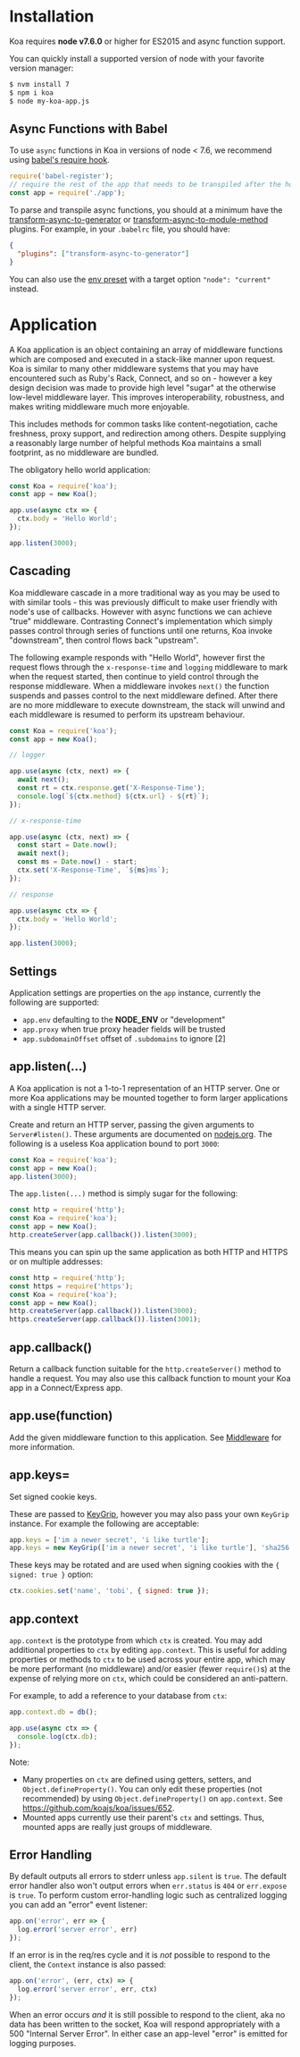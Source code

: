 # Installation

  Koa requires __node v7.6.0__ or higher for ES2015 and async function support.

  You can quickly install a supported version of node with your favorite version manager:

```bash
$ nvm install 7
$ npm i koa
$ node my-koa-app.js
```

## Async Functions with Babel

To use `async` functions in Koa in versions of node < 7.6, we recommend using [babel's require hook](http://babeljs.io/docs/usage/babel-register/).

```js
require('babel-register');
// require the rest of the app that needs to be transpiled after the hook
const app = require('./app');
```

To parse and transpile async functions,
you should at a minimum have the [transform-async-to-generator](http://babeljs.io/docs/plugins/transform-async-to-generator/)
or [transform-async-to-module-method](http://babeljs.io/docs/plugins/transform-async-to-module-method/) plugins.
For example, in your `.babelrc` file, you should have:

```json
{
  "plugins": ["transform-async-to-generator"]
}
```

You can also use the [env preset](http://babeljs.io/docs/plugins/preset-env/) with a target option `"node": "current"` instead.

# Application

  A Koa application is an object containing an array of middleware functions
  which are composed and executed in a stack-like manner upon request. Koa is similar to many
  other middleware systems that you may have encountered such as Ruby's Rack, Connect, and so on -
  however a key design decision was made to provide high level "sugar" at the otherwise low-level
  middleware layer. This improves interoperability, robustness, and makes writing middleware much
  more enjoyable.

  This includes methods for common tasks like content-negotiation, cache freshness, proxy support, and redirection
  among others. Despite supplying a reasonably large number of helpful methods Koa maintains a small footprint, as
  no middleware are bundled.

  The obligatory hello world application:

```js
const Koa = require('koa');
const app = new Koa();

app.use(async ctx => {
  ctx.body = 'Hello World';
});

app.listen(3000);
```

## Cascading

  Koa middleware cascade in a more traditional way as you may be used to with similar tools -
  this was previously difficult to make user friendly with node's use of callbacks.
  However with async functions we can achieve "true" middleware. Contrasting Connect's implementation which
  simply passes control through series of functions until one returns, Koa invoke "downstream", then
  control flows back "upstream".

  The following example responds with "Hello World", however first the request flows through
  the `x-response-time` and `logging` middleware to mark when the request started, then continue
  to yield control through the response middleware. When a middleware invokes `next()`
  the function suspends and passes control to the next middleware defined. After there are no more
  middleware to execute downstream, the stack will unwind and each middleware is resumed to perform
  its upstream behaviour.

```js
const Koa = require('koa');
const app = new Koa();

// logger

app.use(async (ctx, next) => {
  await next();
  const rt = ctx.response.get('X-Response-Time');
  console.log(`${ctx.method} ${ctx.url} - ${rt}`);
});

// x-response-time

app.use(async (ctx, next) => {
  const start = Date.now();
  await next();
  const ms = Date.now() - start;
  ctx.set('X-Response-Time', `${ms}ms`);
});

// response

app.use(async ctx => {
  ctx.body = 'Hello World';
});

app.listen(3000);
```

## Settings

  Application settings are properties on the `app` instance, currently
  the following are supported:

  - `app.env` defaulting to the __NODE_ENV__ or "development"
  - `app.proxy` when true proxy header fields will be trusted
  - `app.subdomainOffset` offset of `.subdomains` to ignore [2]

## app.listen(...)

  A Koa application is not a 1-to-1 representation of an HTTP server.
  One or more Koa applications may be mounted together to form larger
  applications with a single HTTP server.

  Create and return an HTTP server, passing the given arguments to
  `Server#listen()`. These arguments are documented on [nodejs.org](http://nodejs.org/api/http.html#http_server_listen_port_hostname_backlog_callback). The following is a useless Koa application bound to port `3000`:

```js
const Koa = require('koa');
const app = new Koa();
app.listen(3000);
```

  The `app.listen(...)` method is simply sugar for the following:

```js
const http = require('http');
const Koa = require('koa');
const app = new Koa();
http.createServer(app.callback()).listen(3000);
```

  This means you can spin up the same application as both HTTP and HTTPS
  or on multiple addresses:

```js
const http = require('http');
const https = require('https');
const Koa = require('koa');
const app = new Koa();
http.createServer(app.callback()).listen(3000);
https.createServer(app.callback()).listen(3001);
```

## app.callback()

  Return a callback function suitable for the `http.createServer()`
  method to handle a request.
  You may also use this callback function to mount your Koa app in a
  Connect/Express app.

## app.use(function)

  Add the given middleware function to this application. See [Middleware](https://github.com/koajs/koa/wiki#middleware) for
  more information.

## app.keys=

 Set signed cookie keys.

 These are passed to [KeyGrip](https://github.com/jed/keygrip),
 however you may also pass your own `KeyGrip` instance. For
 example the following are acceptable:

```js
app.keys = ['im a newer secret', 'i like turtle'];
app.keys = new KeyGrip(['im a newer secret', 'i like turtle'], 'sha256');
```

  These keys may be rotated and are used when signing cookies
  with the `{ signed: true }` option:

```js
ctx.cookies.set('name', 'tobi', { signed: true });
```

## app.context

  `app.context` is the prototype from which `ctx` is created.
  You may add additional properties to `ctx` by editing `app.context`.
  This is useful for adding properties or methods to `ctx` to be used across your entire app,
  which may be more performant (no middleware) and/or easier (fewer `require()`s)
  at the expense of relying more on `ctx`, which could be considered an anti-pattern.

  For example, to add a reference to your database from `ctx`:

```js
app.context.db = db();

app.use(async ctx => {
  console.log(ctx.db);
});
```

Note:

- Many properties on `ctx` are defined using getters, setters, and `Object.defineProperty()`. You can only edit these properties (not recommended) by using `Object.defineProperty()` on `app.context`. See https://github.com/koajs/koa/issues/652.
- Mounted apps currently use their parent's `ctx` and settings. Thus, mounted apps are really just groups of middleware.

## Error Handling

  By default outputs all errors to stderr unless `app.silent` is `true`.
  The default error handler also won't output errors when `err.status` is `404` or `err.expose` is `true`.
  To perform custom error-handling logic such as centralized logging you can add an "error" event listener:

```js
app.on('error', err => {
  log.error('server error', err)
});
```

  If an error is in the req/res cycle and it is _not_ possible to respond to the client, the `Context` instance is also passed:

```js
app.on('error', (err, ctx) => {
  log.error('server error', err, ctx)
});
```

  When an error occurs _and_ it is still possible to respond to the client, aka no data has been written to the socket, Koa will respond
  appropriately with a 500 "Internal Server Error". In either case
  an app-level "error" is emitted for logging purposes.
